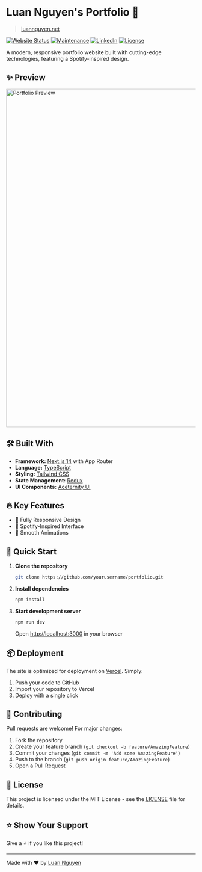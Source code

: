 # Luan Nguyen's Portfolio 🚀

> [luannguyen.net](https://www.luannguyen.net)

[![Website Status](https://img.shields.io/badge/website-up-yellow)](https://www.luannguyen.net/)
[![Maintenance](https://img.shields.io/badge/maintained-yes-green.svg)](https://github.com/LuaanNguyen/luannguyen-portfolio/commits/main)
[![LinkedIn](https://img.shields.io/badge/connect-linkedin-1abc9c.svg)](https://www.linkedin.com/in/luanthiennguyen/)
[![License](http://img.shields.io/:license-mit-blue.svg?style=flat-square)](http://badges.mit-license.org)

A modern, responsive portfolio website built with cutting-edge technologies, featuring a Spotify-inspired design.

## ✨ Preview

<img src="https://github.com/user-attachments/assets/c8dc6f9b-4aea-45ee-8e83-86d2ddef5b3a" width="900" alt="Portfolio Preview">

## 🛠️ Built With

- **Framework:** [Next.js 14](https://nextjs.org/) with App Router
- **Language:** [TypeScript](https://www.typescriptlang.org/)
- **Styling:** [Tailwind CSS](https://tailwindcss.com/)
- **State Management:** [Redux](https://redux.js.org/)
- **UI Components:** [Aceternity UI](https://ui.aceternity.com/)

## 🔥 Key Features

- 📱 Fully Responsive Design
- 🎨 Spotify-Inspired Interface
- 🔄 Smooth Animations

## 🚀 Quick Start

1. **Clone the repository**

   ```bash
   git clone https://github.com/yourusername/portfolio.git
   ```

2. **Install dependencies**

   ```bash
   npm install
   ```

3. **Start development server**
   ```bash
   npm run dev
   ```
   Open [http://localhost:3000](http://localhost:3000) in your browser

## 📦 Deployment

The site is optimized for deployment on [Vercel](https://vercel.com/). Simply:

1. Push your code to GitHub
2. Import your repository to Vercel
3. Deploy with a single click

## 🤝 Contributing

Pull requests are welcome! For major changes:

1. Fork the repository
2. Create your feature branch (`git checkout -b feature/AmazingFeature`)
3. Commit your changes (`git commit -m 'Add some AmazingFeature'`)
4. Push to the branch (`git push origin feature/AmazingFeature`)
5. Open a Pull Request

## 📄 License

This project is licensed under the MIT License - see the [LICENSE](LICENSE) file for details.

## ⭐ Show Your Support

Give a ⭐️ if you like this project!

---

Made with ❤️ by [Luan Nguyen](https://www.linkedin.com/in/luanthiennguyen/)
